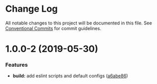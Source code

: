 # Change Log

All notable changes to this project will be documented in this file.
See [Conventional Commits](https://conventionalcommits.org) for commit guidelines.

# 1.0.0-2 (2019-05-30)


### Features

* **build:** add eslint scripts and default configs ([a6abe86](https://github.com/strongloop/loopback-next/commit/a6abe86))
